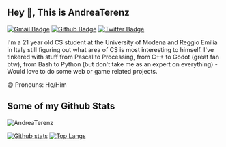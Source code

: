 ## Hey 👋, This is AndreaTerenz
[![Gmail Badge](https://img.shields.io/badge/-andrea.terenziani.at@gmail.com-c14438?style=flat&logo=Gmail&logoColor=white&link=mailto:andrea.terenziani.at@gmail.com)](mailto:andrea.terenziani.at@gmail.com) [![Github Badge](https://img.shields.io/badge/-AndreaTerenz-grey?style=flat&logo=github&logoColor=white&link=https://github.com/AndreaTerenz/)](https://www.github.com/AndreaTerenz/) [![Twitter Badge](https://img.shields.io/badge/-@AtTerenziani-00acee?style=flat&logo=twitter&logoColor=white&link=https://twitter.com/@AtTerenziani/)](https://www.twitter.com/@AtTerenziani/) <p align='left'>I'm a 21 year old CS student at the University of Modena and Reggio Emilia in Italy still figuring out what area of CS is most interesting to himself.
I've tinkered with stuff from Pascal to Processing, from C++ to Godot (great fan btw), from Bash to Python (but don't take me as an expert on everything) - Would love to do some web or game related projects.</p><p align='left'>

😄 Pronouns: He/Him

## Some of my Github Stats
<p align=left> <img src=https://komarev.com/ghpvc/?username=AndreaTerenz alt=AndreaTerenz /> </p>

[![Github stats](https://github-readme-stats.vercel.app/api?username=AndreaTerenz&show_icons=true&include_all_commits=true)](https://github.com/AndreaTerenz/github-readme-stats)
[![Top Langs](https://github-readme-stats.vercel.app/api/top-langs/?username=AndreaTerenz&layout=compact)](https://github.com/AndreaTerenz/github-readme-stats)



